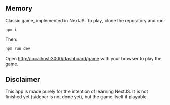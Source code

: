 ## Memory

Classic game, implemented in NextJS.
To play, clone the repository and run:
```bash
npm i
```

Then:
```bash
npm run dev
```

Open [http://localhost:3000/dashboard/game](http://localhost:3000/dashboard/game) with your browser to play the game.

## Disclaimer

This app is made purely for the intention of learning NextJS. It is not finished yet (sidebar is not done yet), but the game itself if playable.
